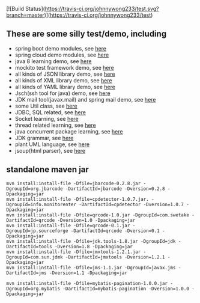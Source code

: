 \[!\[Build Status](https://travis-ci.org/johnnywong233/test.svg?branch=master)](https://travis-ci.org/johnnywong233/test)

## These are some silly test/demo, including 
- spring boot demo modules, see [here](https://github.com/johnnywong233/test/blob/master/springboot_demo/pom.xml)
- spring cloud demo modules, see [here](https://github.com/johnnywong233/test/blob/master/springcloud_demo/pom.xml)
- java 8 learning demo, see [here](https://github.com/johnnywong233/test/blob/master/demo/src/main/java/java8/)
- mockito test framework demo, see [here](https://github.com/johnnywong233/test/blob/master/demo/src/test/java/mockito/)
- all kinds of JSON library demo, see [here](https://github.com/johnnywong233/test/blob/master/demo/src/main/java/json/)
- all kinds of XML library demo, see [here](https://github.com/johnnywong233/test/blob/master/demo/src/main/java/file/xml/)
- all kinds of YAML library demo, see [here](https://github.com/johnnywong233/test/blob/master/demo/src/main/java/yaml/)
- Jsch(ssh tool for java) demo, see [here](https://github.com/johnnywong233/test/blob/master/demo/src/main/java/jsch/)
- JDK mail tool(javax.mail) and spring mail demo, see [here](https://github.com/johnnywong233/test/blob/master/demo/src/main/java/mail/)
- some Util class, see [here](https://github.com/johnnywong233/test/blob/master/demo/src/main/java/utils/)
- JDBC, SQL related, see [here](https://github.com/johnnywong233/test/blob/master/demo/src/main/java/sql/)
- Socket learning, see [here](https://github.com/johnnywong233/test/blob/master/demo/src/main/java/socket/)
- thread related learning, see [here](https://github.com/johnnywong233/test/blob/master/demo/src/main/java/thread/)
- java concurrent package learning, see [here](https://github.com/johnnywong233/test/blob/master/demo/src/main/java/concurrent/)
- JDK grammar, see [here](https://github.com/johnnywong233/test/blob/master/demo/src/main/java/grammar/)
- plant UML language, see [here](https://github.com/johnnywong233/test/blob/master/demo/src/main/resources/uml/)
- jsoup(html parser), see [here](https://github.com/johnnywong233/test/blob/master/demo/src/main/java/jsoup/) 


## standalone maven jar
```
mvn install:install-file -Dfile=jbarcode-0.2.8.jar -DgroupId=org.jbarcode -DartifactId=jbarcode -Dversion=0.2.8 -Dpackaging=jar
mvn install:install-file -Dfile=cpdetector-1.0.7.jar. -DgroupId=info.monitorenter -DartifactId=cpdetector -Dversion=1.0.7 -Dpackaging=jar
mvn install:install-file -Dfile=qrcode-1.0.jar -DgroupId=com.swetake -DartifactId=qrcode -Dversion=1.0 -Dpackaging=jar
mvn install:install-file -Dfile=qrcode-0.1.jar -DgroupId=jp.sourceforge -DartifactId=qrcode -Dversion=0.1 -Dpackaging=jar
mvn install:install-file -Dfile=jdk.tools-1.8.jar -DgroupId=jdk -DartifactId=tools -Dversion=1.8 -Dpackaging=jar
mvn install:install-file -Dfile=jmxtools-1.2.1.jar -DgroupId=com.sun.jdmk -DartifactId=jmxtools -Dversion=1.2.1 -Dpackaging=jar
mvn install:install-file -Dfile=jms-1.1.jar -DgroupId=javax.jms -DartifactId=jms -Dversion=1.1 -Dpackaging=jar
 
mvn install:install-file -Dfile=mybatis-pagination-1.0.0.jar -DgroupId=org.mybatis -DartifactId=mybatis-pagination -Dversion=1.0.0 -Dpackaging=jar



``` 

